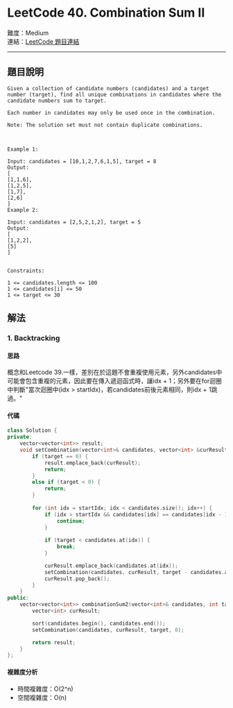 # LeetCode 40. Combination Sum II

難度：Medium  
連結：[LeetCode 題目連結](https://leetcode.com/problems/combination-sum-ii/description/)

---

## 題目說明
    
    Given a collection of candidate numbers (candidates) and a target number (target), find all unique combinations in candidates where the candidate numbers sum to target.

    Each number in candidates may only be used once in the combination.

    Note: The solution set must not contain duplicate combinations.

    

    Example 1:

    Input: candidates = [10,1,2,7,6,1,5], target = 8
    Output: 
    [
    [1,1,6],
    [1,2,5],
    [1,7],
    [2,6]
    ]
    Example 2:

    Input: candidates = [2,5,2,1,2], target = 5
    Output: 
    [
    [1,2,2],
    [5]
    ]
    

    Constraints:

    1 <= candidates.length <= 100
    1 <= candidates[i] <= 50
    1 <= target <= 30

## 解法
### 1. Backtracking
#### 思路

概念和Leetcode 39.一樣，差別在於這題不會重複使用元素，另外candidates中可能會包含重複的元素，因此要在傳入遞迴函式時，讓idx + 1；另外要在for迴圈中判斷"當次迴圈中(idx > startIdx)，若candidates前後元素相同，則idx + 1跳過。"

#### 代碼
```c++
class Solution {
private:
    vector<vector<int>> result;
    void setCombination(vector<int>& candidates, vector<int> &curResult, int target, int startIdx) {
        if (target == 0) {
            result.emplace_back(curResult);
            return;
        }
        else if (target < 0) {
            return;
        }
        
        for (int idx = startIdx; idx < candidates.size(); idx++) {
            if (idx > startIdx && candidates[idx] == candidates[idx - 1]) {
                continue;
            }
            
            if (target < candidates.at(idx)) {
                break;
            }

            curResult.emplace_back(candidates.at(idx));
            setCombination(candidates, curResult, target - candidates.at(idx), idx + 1);
            curResult.pop_back();
        }
    }
public:
    vector<vector<int>> combinationSum2(vector<int>& candidates, int target) {
        vector<int> curResult;

        sort(candidates.begin(), candidates.end());
        setCombination(candidates, curResult, target, 0);

        return result;
    }
};
```

#### 複雜度分析

- 時間複雜度：O(2^n)
- 空間複雜度：O(n)